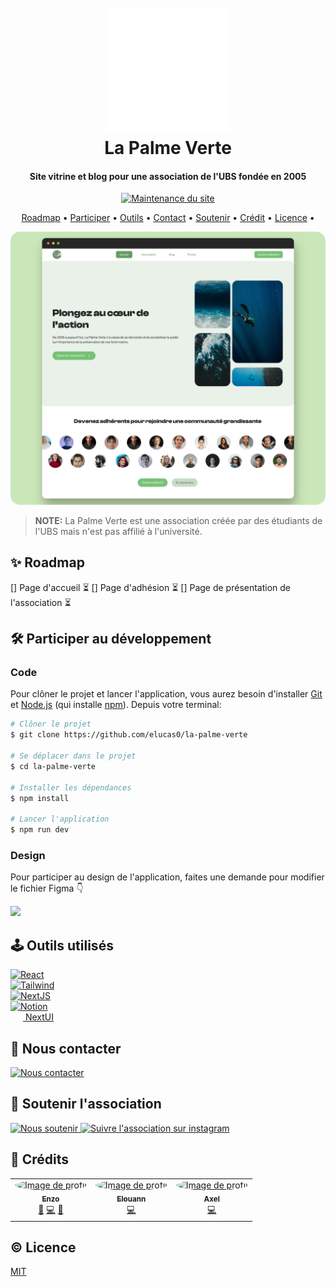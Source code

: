 <h1 align="center">
    <br>
    <a href="https://www.lapalmeverte.fr">
        <img src="/public/logo-white.svg" alt="Logo de l'association" width="200">
    </a>
    <br>
    La Palme Verte
</h1>

<h4 align="center">Site vitrine et blog pour une association de l'UBS fondée en 2005</h4>

<p align="center">
    <a href="https://www.lapalmeverte.fr">
        <img src="https://img.shields.io/website-up-down-green-red/http/lapalmeverte.fr.svg" alt="Maintenance du site">
    </a>
</p>

<p align="center">
  <a href="#✨-roadmap">Roadmap</a> •
  <a href="#🛠️-participer-au-développement">Participer</a> •
  <a href="#🕹️-outils-utilisés">Outils</a> •
  <a href="#👋-nous-contacter">Contact</a> •
  <a href="#🫶-soutenir-l'association">Soutenir</a> •
  <a href="#🤠-crédits">Crédit</a> •
  <a href="#©-licence">Licence</a> •
</p>

![Screenshot du site](/public/README/exemple.png)

> **NOTE:** La Palme Verte est une association créée par des étudiants de l'UBS mais n'est pas affilié à l'université.

## ✨ Roadmap

[] Page d'accueil ⏳
[] Page d'adhésion ⏳
[] Page de présentation de l'association ⏳

## 🛠️ Participer au développement
### Code
Pour clôner le projet et lancer l'application, vous aurez besoin d'installer [Git](https://git-scm.com) et [Node.js](https://nodejs.org/en/download/) (qui installe [npm](http://npmjs.com)). Depuis votre terminal:

```bash
# Clôner le projet
$ git clone https://github.com/elucas0/la-palme-verte

# Se déplacer dans le projet
$ cd la-palme-verte

# Installer les dépendances
$ npm install

# Lancer l'application
$ npm run dev
```

### Design
Pour participer au design de l'application, faites une demande pour modifier le fichier Figma 👇

<a href="https://www.figma.com/file/1AKuvHZ7jYKJrlArmCRgyQ/Maquette?type=design&node-id=719%3A268&mode=design&t=Uxi76OzU7h8sE62j-1">
    <img src="https://img.shields.io/badge/Figma-F24E1E?style=for-the-badge&logo=figma&logoColor=white" />
</a> 

## 🕹️ Outils utilisés

<div style="display: flex; flex-direction: column;">
  <a href="https://react.dev/">
    <img src="https://img.shields.io/badge/React-20232A?style=for-the-badge&logo=react&logoColor=61DAFB" alt="React">
  </a>
  <a href="https://tailwindcss.com/">
    <img src="https://img.shields.io/badge/Tailwind_CSS-38B2AC?style=for-the-badge&logo=tailwind-css&logoColor=white" alt="Tailwind">
  </a>
  <a href="https://nextjs.org/">
    <img src="https://img.shields.io/badge/Vercel-000000?style=for-the-badge&logo=vercel&logoColor=white" alt="NextJS">
  </a>  
  <a href="https://www.notion.so/">
    <img src="https://img.shields.io/badge/Notion-000000?style=for-the-badge&logo=notion&logoColor=white" alt="Notion">
  </a>  
    <a href="https://nextui.org/" style="display: flex; align-items: center">
        <img src="https://raw.githubusercontent.com/nextui-org/nextui/main/apps/docs/public/isotipo.png" width="20" alt="">
        &nbsp;NextUI
  </a> 
</div>

## 👋 Nous contacter

<a href="https://discord.gg/uFhuDUmPAx" target="_blank">
    <img src="https://img.shields.io/badge/Discord-7289DA?style=for-the-badge&logo=discord&logoColor=white" alt="Nous contacter">
</a>

## 🫶 Soutenir l'association

<a href="https://www.youtube.com/watch?v=dQw4w9WgXcQ" target="_blank">
    <img src="https://img.shields.io/badge/Stripe-626CD9?style=for-the-badge&logo=Stripe&logoColor=white" alt="Nous soutenir">
</a>
<a href="https://instagram.com/la_palme_verte?igshid=MzRlODBiNWFlZA==" target="_blank">
    <img src="https://img.shields.io/badge/Instagram-E4405F?style=for-the-badge&logo=instagram&logoColor=white" alt="Suivre l'association sur instagram">
</a>

## 🤠 Crédits

<table>
    <tr>
        <td align="center">
            <a href="https://github.com/HeineZo">
                <img src="https://avatars.githubusercontent.com/u/85509892?v=4" width="100px;" alt="Image de profil" style="border-radius: 100%"/>
                <br />
                <sub><b>Enzo</b></sub>
            </a>
            <br />
            <a href="#👋-nous-contacter" title="Communication">💬</a> 
            <a href="#✨-roadmap" title="Code">💻</a> 
            <a href="#design" title="Design">🎨</a> 
        </td>
        <td align="center">
            <a href="https://github.com/elucas0">
                <img src="https://avatars.githubusercontent.com/u/78381830?v=4" width="100px;" alt="Image de profil" style="border-radius: 100%"/>
                <br />
                <sub><b>Elouann</b></sub>
            </a>
            <br />
            <a href="#✨-roadmap" title="Code">💻</a> 
        </td>
        <td align="center">
            <a href="https://github.com/aspenne">
                <img src="https://avatars.githubusercontent.com/u/94619562?v=4" width="100px;" alt="Image de profil" style="border-radius: 100%"/>
                <br />
                <sub><b>Axel</b></sub>
            </a>
            <br />
            <a href="#✨-roadmap" title="Code">💻</a> 
        </td>
    </tr>
</table>

## © Licence

[MIT](LICENSE)

